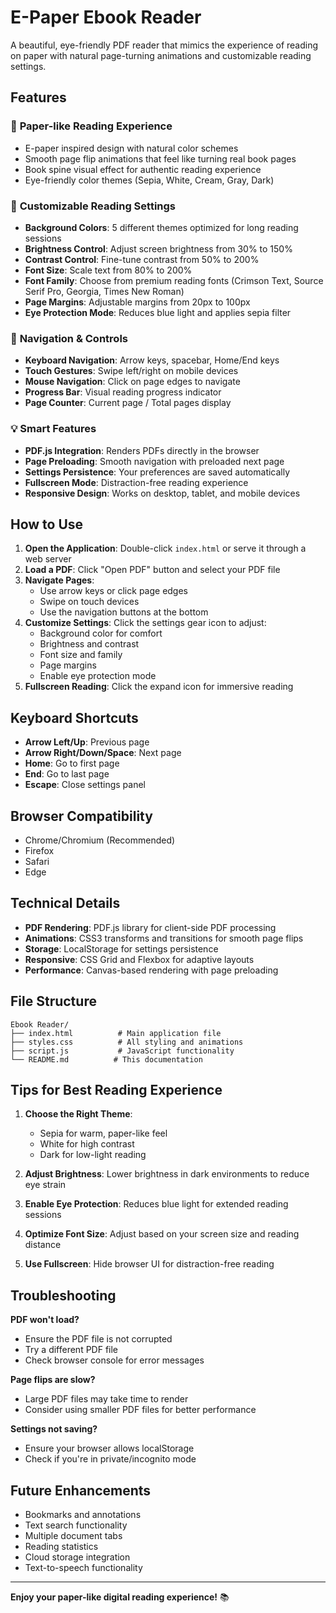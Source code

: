 # E-Paper Ebook Reader

A beautiful, eye-friendly PDF reader that mimics the experience of reading on paper with natural page-turning animations and customizable reading settings.

## Features

### 📖 **Paper-like Reading Experience**
- E-paper inspired design with natural color schemes
- Smooth page flip animations that feel like turning real book pages
- Book spine visual effect for authentic reading experience
- Eye-friendly color themes (Sepia, White, Cream, Gray, Dark)

### 🎨 **Customizable Reading Settings**
- **Background Colors**: 5 different themes optimized for long reading sessions
- **Brightness Control**: Adjust screen brightness from 30% to 150%
- **Contrast Control**: Fine-tune contrast from 50% to 200%
- **Font Size**: Scale text from 80% to 200%
- **Font Family**: Choose from premium reading fonts (Crimson Text, Source Serif Pro, Georgia, Times New Roman)
- **Page Margins**: Adjustable margins from 20px to 100px
- **Eye Protection Mode**: Reduces blue light and applies sepia filter

### 🚀 **Navigation & Controls**
- **Keyboard Navigation**: Arrow keys, spacebar, Home/End keys
- **Touch Gestures**: Swipe left/right on mobile devices
- **Mouse Navigation**: Click on page edges to navigate
- **Progress Bar**: Visual reading progress indicator
- **Page Counter**: Current page / Total pages display

### 💡 **Smart Features**
- **PDF.js Integration**: Renders PDFs directly in the browser
- **Page Preloading**: Smooth navigation with preloaded next page
- **Settings Persistence**: Your preferences are saved automatically
- **Fullscreen Mode**: Distraction-free reading experience
- **Responsive Design**: Works on desktop, tablet, and mobile devices

## How to Use

1. **Open the Application**: Double-click `index.html` or serve it through a web server
2. **Load a PDF**: Click "Open PDF" button and select your PDF file
3. **Navigate Pages**: 
   - Use arrow keys or click page edges
   - Swipe on touch devices
   - Use the navigation buttons at the bottom
4. **Customize Settings**: Click the settings gear icon to adjust:
   - Background color for comfort
   - Brightness and contrast
   - Font size and family
   - Page margins
   - Enable eye protection mode
5. **Fullscreen Reading**: Click the expand icon for immersive reading

## Keyboard Shortcuts

- **Arrow Left/Up**: Previous page
- **Arrow Right/Down/Space**: Next page
- **Home**: Go to first page
- **End**: Go to last page
- **Escape**: Close settings panel

## Browser Compatibility

- Chrome/Chromium (Recommended)
- Firefox
- Safari
- Edge

## Technical Details

- **PDF Rendering**: PDF.js library for client-side PDF processing
- **Animations**: CSS3 transforms and transitions for smooth page flips
- **Storage**: LocalStorage for settings persistence
- **Responsive**: CSS Grid and Flexbox for adaptive layouts
- **Performance**: Canvas-based rendering with page preloading

## File Structure

```
Ebook Reader/
├── index.html          # Main application file
├── styles.css          # All styling and animations
├── script.js           # JavaScript functionality
└── README.md          # This documentation
```

## Tips for Best Reading Experience

1. **Choose the Right Theme**: 
   - Sepia for warm, paper-like feel
   - White for high contrast
   - Dark for low-light reading

2. **Adjust Brightness**: Lower brightness in dark environments to reduce eye strain

3. **Enable Eye Protection**: Reduces blue light for extended reading sessions

4. **Optimize Font Size**: Adjust based on your screen size and reading distance

5. **Use Fullscreen**: Hide browser UI for distraction-free reading

## Troubleshooting

**PDF won't load?**
- Ensure the PDF file is not corrupted
- Try a different PDF file
- Check browser console for error messages

**Page flips are slow?**
- Large PDF files may take time to render
- Consider using smaller PDF files for better performance

**Settings not saving?**
- Ensure your browser allows localStorage
- Check if you're in private/incognito mode

## Future Enhancements

- Bookmarks and annotations
- Text search functionality
- Multiple document tabs
- Reading statistics
- Cloud storage integration
- Text-to-speech functionality

---

**Enjoy your paper-like digital reading experience!** 📚

